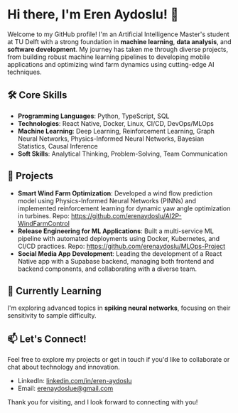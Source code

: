 # Hi there, I'm Eren Aydoslu! 👋

Welcome to my GitHub profile! I'm an Artificial Intelligence Master's student at TU Delft with a strong foundation in **machine learning**, **data analysis**, and **software development**. My journey has taken me through diverse projects, from building robust machine learning pipelines to developing mobile applications and optimizing wind farm dynamics using cutting-edge AI techniques.

## 🛠️ Core Skills

- **Programming Languages**: Python, TypeScript, SQL
- **Technologies**: React Native, Docker, Linux, CI/CD, DevOps/MLOps
- **Machine Learning**: Deep Learning, Reinforcement Learning, Graph Neural Networks, Physics-Informed Neural Networks, Bayesian Statistics, Causal Inference
- **Soft Skills**: Analytical Thinking, Problem-Solving, Team Communication

## 🚀 Projects

- **Smart Wind Farm Optimization**: Developed a wind flow prediction model using Physics-Informed Neural Networks (PINNs) and implemented reinforcement learning for dynamic yaw angle optimization in turbines. Repo: https://github.com/erenaydoslu/AI2P-WindFarmControl
- **Release Engineering for ML Applications**: Built a multi-service ML pipeline with automated deployments using Docker, Kubernetes, and CI/CD practices. Repo: https://github.com/erenaydoslu/MLOps-Project
- **Social Media App Development**: Leading the development of a React Native app with a Supabase backend, managing both frontend and backend components, and collaborating with a diverse team.

## 🌱 Currently Learning

I'm exploring advanced topics in **spiking neural networks**, focusing on their sensitivity to sample difficulty.

## 📫 Let's Connect!

Feel free to explore my projects or get in touch if you'd like to collaborate or chat about technology and innovation.

- LinkedIn: [linkedin.com/in/eren-aydoslu](https://www.linkedin.com/in/eren-aydoslu/)
- Email: erenaydoslue@gmail.com

Thank you for visiting, and I look forward to connecting with you!


<!--
**erenaydoslu/erenaydoslu** is a ✨ _special_ ✨ repository because its `README.md` (this file) appears on your GitHub profile.

Here are some ideas to get you started:

- 🔭 I’m currently working on ...
- 🌱 I’m currently learning ...
- 👯 I’m looking to collaborate on ...
- 🤔 I’m looking for help with ...
- 💬 Ask me about ...
- 📫 How to reach me: ...
- 😄 Pronouns: ...
- ⚡ Fun fact: ...
-->
